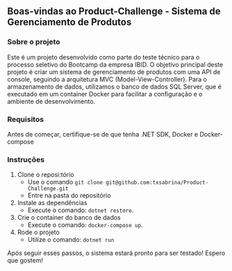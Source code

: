 ## Boas-vindas ao Product-Challenge - Sistema de Gerenciamento de Produtos

### Sobre o projeto 
Este é um projeto desenvolvido como parte do teste técnico para o processo seletivo do Bootcamp da empresa IBID. O objetivo principal deste projeto é criar um sistema de gerenciamento de produtos com uma API de console, seguindo a arquitetura MVC (Model-View-Controller). Para o armazenamento de dados, utilizamos o banco de dados SQL Server, que é executado em um container Docker para facilitar a configuração e o ambiente de desenvolvimento.


### Requisitos
Antes de começar, certifique-se de que tenha .NET SDK, Docker e Docker-compose

### Instruções

1. Clone o reposi:tório
   - Use o comando `git clone git@github.com:txsabrina/Product-Challenge.git`
   - Entre na pasta do repositório
2. Instale as dependências
   - Execute o comando: `dotnet restore`.
3. Crie o container do banco de dados
   - Execute o comando: `docker-compose up`.
4. Rode o projeto
   - Utilize o comando: `dotnet run`

Após seguir esses passos, o sistema estará pronto para ser testado!
Espero que gostem!




